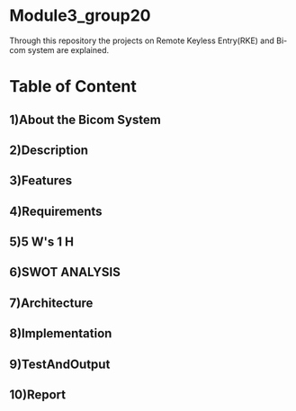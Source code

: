 # Module3_group20
Through this repository the projects on Remote Keyless Entry(RKE)  and Bi-com system are explained.

# Table of Content
## 1)About the Bicom System
## 2)Description
## 3)Features
## 4)Requirements
## 5)5 W's 1 H
## 6)SWOT ANALYSIS
## 7)Architecture
## 8)Implementation
## 9)TestAndOutput
## 10)Report




